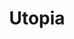---
title: Utopia
authors:
- Thomas More
year: 1516
goodreads: 18414
rating: 4
tags:
- Philosophy
- Fiction
---